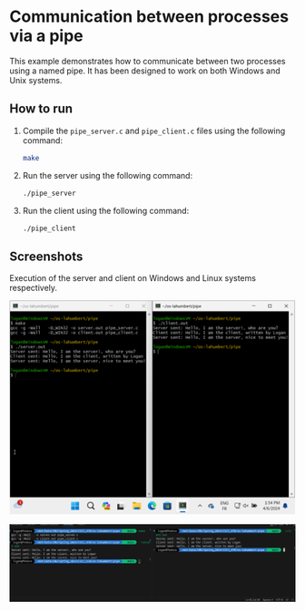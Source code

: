 # Communication between processes via a pipe

This example demonstrates how to communicate between two processes using a named pipe.
It has been designed to work on both Windows and Unix systems.

## How to run

1. Compile the `pipe_server.c` and `pipe_client.c` files using the following command:
    ```bash
    make
    ```
2. Run the server using the following command:
    ```bash
    ./pipe_server
    ```
3. Run the client using the following command:
    ```bash
    ./pipe_client
    ```

## Screenshots
Execution of the server and client on Windows and Linux systems respectively.

![Execution on Windows](screenshots/pipe_execution_windows.png)

![Execution on Linux](screenshots/pipe_execution_linux.png)